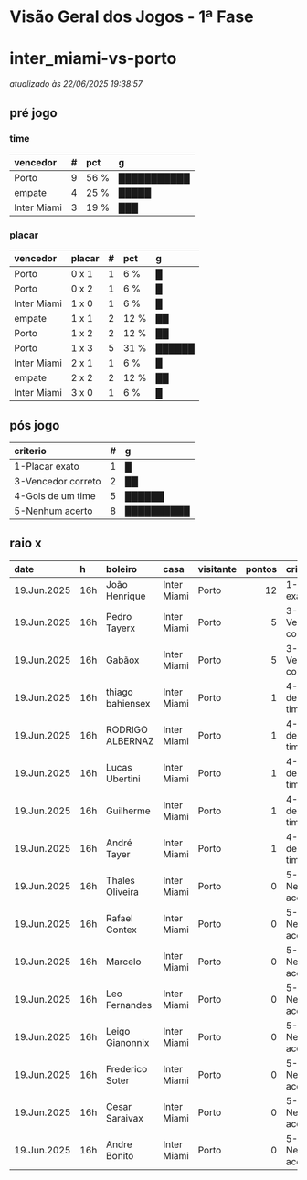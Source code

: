 # Visão Geral dos Jogos - 1ª Fase

# inter_miami-vs-porto

_atualizado às 22/06/2025 19:38:57_

## pré jogo

### time

| vencedor    |   # | pct   | g           |
|:------------|----:|:------|:------------|
| Porto       |   9 | 56 %  | ███████████ |
| empate      |   4 | 25 %  | █████       |
| Inter Miami |   3 | 19 %  | ███         |

### placar

| vencedor    | placar   |   # | pct   | g      |
|:------------|:---------|----:|:------|:-------|
| Porto       | 0 x 1    |   1 | 6 %   | █      |
| Porto       | 0 x 2    |   1 | 6 %   | █      |
| Inter Miami | 1 x 0    |   1 | 6 %   | █      |
| empate      | 1 x 1    |   2 | 12 %  | ██     |
| Porto       | 1 x 2    |   2 | 12 %  | ██     |
| Porto       | 1 x 3    |   5 | 31 %  | ██████ |
| Inter Miami | 2 x 1    |   1 | 6 %   | █      |
| empate      | 2 x 2    |   2 | 12 %  | ██     |
| Inter Miami | 3 x 0    |   1 | 6 %   | █      |

## pós jogo

| criterio           |   # | g          |
|:-------------------|----:|:-----------|
| 1-Placar exato     |   1 | █          |
| 3-Vencedor correto |   2 | ██         |
| 4-Gols de um time  |   5 | ██████     |
| 5-Nenhum acerto    |   8 | ██████████ |

## raio x

| date        | h   | boleiro          | casa        | visitante   |   pontos | criteiro           | bol_placar   | bol_time    | real_placar   | real_time   |
|:------------|:----|:-----------------|:------------|:------------|---------:|:-------------------|:-------------|:------------|:--------------|:------------|
| 19.Jun.2025 | 16h | João Henrique    | Inter Miami | Porto       |       12 | 1-Placar exato     | 2 x 1        | Inter Miami | 2 x 1         | Inter Miami |
| 19.Jun.2025 | 16h | Pedro Tayerx     | Inter Miami | Porto       |        5 | 3-Vencedor correto | 3 x 0        | Inter Miami | 2 x 1         | Inter Miami |
| 19.Jun.2025 | 16h | Gabãox           | Inter Miami | Porto       |        5 | 3-Vencedor correto | 1 x 0        | Inter Miami | 2 x 1         | Inter Miami |
| 19.Jun.2025 | 16h | thiago bahiensex | Inter Miami | Porto       |        1 | 4-Gols de um time  | 1 x 1        | empate      | 2 x 1         | Inter Miami |
| 19.Jun.2025 | 16h | RODRIGO ALBERNAZ | Inter Miami | Porto       |        1 | 4-Gols de um time  | 2 x 2        | empate      | 2 x 1         | Inter Miami |
| 19.Jun.2025 | 16h | Lucas Ubertini   | Inter Miami | Porto       |        1 | 4-Gols de um time  | 2 x 2        | empate      | 2 x 1         | Inter Miami |
| 19.Jun.2025 | 16h | Guilherme        | Inter Miami | Porto       |        1 | 4-Gols de um time  | 0 x 1        | Porto       | 2 x 1         | Inter Miami |
| 19.Jun.2025 | 16h | André Tayer      | Inter Miami | Porto       |        1 | 4-Gols de um time  | 1 x 1        | empate      | 2 x 1         | Inter Miami |
| 19.Jun.2025 | 16h | Thales Oliveira  | Inter Miami | Porto       |        0 | 5-Nenhum acerto    | 1 x 2        | Porto       | 2 x 1         | Inter Miami |
| 19.Jun.2025 | 16h | Rafael Contex    | Inter Miami | Porto       |        0 | 5-Nenhum acerto    | 1 x 3        | Porto       | 2 x 1         | Inter Miami |
| 19.Jun.2025 | 16h | Marcelo          | Inter Miami | Porto       |        0 | 5-Nenhum acerto    | 1 x 3        | Porto       | 2 x 1         | Inter Miami |
| 19.Jun.2025 | 16h | Leo Fernandes    | Inter Miami | Porto       |        0 | 5-Nenhum acerto    | 0 x 2        | Porto       | 2 x 1         | Inter Miami |
| 19.Jun.2025 | 16h | Leigo Gianonnix  | Inter Miami | Porto       |        0 | 5-Nenhum acerto    | 1 x 3        | Porto       | 2 x 1         | Inter Miami |
| 19.Jun.2025 | 16h | Frederico Soter  | Inter Miami | Porto       |        0 | 5-Nenhum acerto    | 1 x 3        | Porto       | 2 x 1         | Inter Miami |
| 19.Jun.2025 | 16h | Cesar Saraivax   | Inter Miami | Porto       |        0 | 5-Nenhum acerto    | 1 x 2        | Porto       | 2 x 1         | Inter Miami |
| 19.Jun.2025 | 16h | Andre Bonito     | Inter Miami | Porto       |        0 | 5-Nenhum acerto    | 1 x 3        | Porto       | 2 x 1         | Inter Miami |